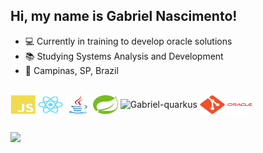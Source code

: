 ## Hi, my name is Gabriel Nascimento!

- 💻 Currently in  training to develop oracle solutions
- 📚 Studying Systems Analysis and Development
- 📌 Campinas, SP, Brazil
  
<div style="display: inline_block"><br>
  <img align="center" alt="Gabriel-Js" height="30" width="40" src="https://raw.githubusercontent.com/devicons/devicon/master/icons/javascript/javascript-plain.svg">
  <img align="center" alt="Gabriel-React" height="30" width="40" src="https://raw.githubusercontent.com/devicons/devicon/master/icons/react/react-original.svg">
  
  <!--img align="center" alt="Gabriel-next" height="30" width="40" src="https://raw.githubusercontent.com/devicons/devicon/master/icons/nextjs/nextjs-original.svg"-->

  <img align="center" alt="Gabriel-Java" height="30" width="40" src="https://raw.githubusercontent.com/devicons/devicon/master/icons/java/java-original.svg">
   <img align="center" alt="Gabriel-spring" height="30" width="40" src="https://raw.githubusercontent.com/devicons/devicon/master/icons/spring/spring-original.svg">
  
  
   <img align="center" alt="Gabriel-quarkus" height="30" width="40" src="https://design.jboss.org/quarkus/logo/final/PNG/quarkus_icon_rgb_1024px_default.png">
  
  
  <img align="center" alt="Gabriel-Git" height="30" width="40" src="https://raw.githubusercontent.com/devicons/devicon/master/icons/git/git-original.svg">
  <img align="center" alt="Gabriel-oracle" height="30" width="40" src="https://raw.githubusercontent.com/devicons/devicon/master/icons/oracle/oracle-original.svg">
  
 <!--img align="center" alt="Gabriel-oracle" height="30" width="40" src="https://pbs.twimg.com/profile_images/1534280369159213070/cuTT4bFz_400x400.png"-->
  
</div>
  
##
  
<div>
  <a href="https://www.linkedin.com/in/gabriel-nascimento-a620a8242/" target="_blank"><img src="https://img.shields.io/badge/-LinkedIn-%230077B5?style=for-the-badge&logo=linkedin&logoColor=white" target="_blank"></a>
</div>
